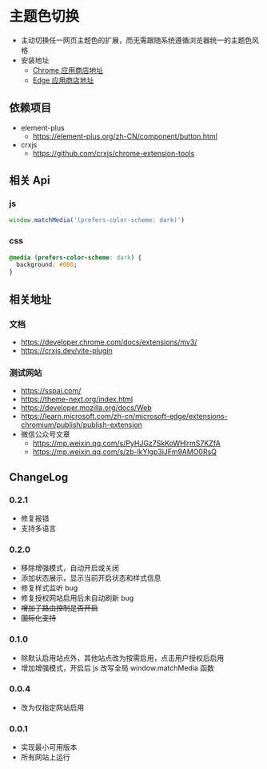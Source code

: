 # 主题色切换

- 主动切换任一网页主题色的扩展，而无需跟随系统遵循浏览器统一的主题色风格
- 安装地址
  - [Chrome 应用商店地址](https://chrome.google.com/webstore/detail/theme-color-switch/mgmpaknickmjdkgacgnkdgakngohhfje)
  - [Edge 应用商店地址](https://microsoftedge.microsoft.com/addons/detail/bmpdefkcildkmjdlcbbpjjinaijpledn)

## 依赖项目

- element-plus
  - https://element-plus.org/zh-CN/component/button.html
- crxjs
  - https://github.com/crxjs/chrome-extension-tools

## 相关 Api

### js

```javascript
window.matchMedia('(prefers-color-scheme: dark)')
```

### css

```css
@media (prefers-color-scheme: dark) {
  background: #000;
}
```

## 相关地址

### 文档

- https://developer.chrome.com/docs/extensions/mv3/
- https://crxjs.dev/vite-plugin

### 测试网站

- https://sspai.com/
- https://theme-next.org/index.html
- https://developer.mozilla.org/docs/Web
- https://learn.microsoft.com/zh-cn/microsoft-edge/extensions-chromium/publish/publish-extension
- 微信公众号文章
  - https://mp.weixin.qq.com/s/PyHJGz7SkKoWHlrmS7KZfA
  - https://mp.weixin.qq.com/s/zb-lkYlgp3iJFm9AMO0RsQ

## ChangeLog

### 0.2.1

- 修复报错
- 支持多语言

### 0.2.0

- 移除增强模式，自动开启或关闭
- 添加状态展示，显示当前开启状态和样式信息
- 修复样式监听 bug
- 修复授权网站启用后未自动刷新 bug
- ~~增加子路由控制是否开启~~
- ~~国际化支持~~

### 0.1.0

- 除默认启用站点外，其他站点改为按需启用，点击用户授权后启用
- 增加增强模式，开启后 js 改写全局 window.matchMedia 函数

### 0.0.4

- 改为仅指定网站启用

### 0.0.1

- 实现最小可用版本
- 所有网站上运行
